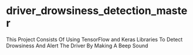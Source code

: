 # driver_drowsiness_detection_master
This Project Consists Of Using TensorFlow and Keras Libraries To Detect Drowsiness And Alert The Driver By Making A Beep Sound
